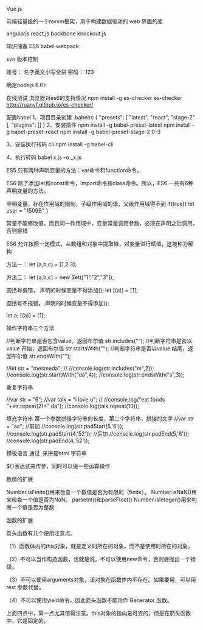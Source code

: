 ﻿Vue.js

前端轻量级的一个mvvm框架，用于构建数据驱动的 web 界面的库

angularjs  react.js  backbone knockout.js

知识储备
ES6 babel  webpack 



svn  版本控制

账号： 名字英文小写全拼
密码： 123

确定nodejs 6.0+

在线测试 浏览器对es6的支持情况
npm install -g es-checker
es-checker
http://ruanyf.github.io/es-checker/


配置babel
1、项目目录创建 .babelrc
 {
    "presets": [
      "latest",
      "react",
      "stage-2"
    ],
    "plugins": []
  }
2、安装插件
npm install -g babel-preset-latest
npm install -g babel-preset-react
npm install -g babel-preset-stage-2   0-3

3、安装执行转码 cli 
npm install -g babel-cli

4、执行转码
babel x.js -o _x.js



ES5 只有两种声明变量的方法：var命令和function命令。

ES6 除了添加let和const命令，import命令和class命令。所以，ES6 一共有6种声明变量的方法。


申明变量，存在作用域的限制，子级作用域的值，父级作用域得不到
if(true){
	let user = "1509B"
}

常量不能修改值，而且同一作用域中，变量常量调用参数，必须在声明之后调用，否则报错



ES6 允许按照一定模式，从数组和对象中提取值，对变量进行赋值，这被称为解构

方法一：
let [a,b,c] = [1,2,3];

方法二：
let [a,b,c] = new Set(["1","2","3"]); 


圆括号报错， 声明的时候变量不得添加();
let [(a)] = [1];

圆括号不报错， 声明的时候变量不得添加();

let a;
[(a)] = [1];



操作字符串三个方法

//判断字符串是否包含value，返回布尔值
str.includes("");
//判断字符串是否以value 开始，返回布尔值
str.startsWith("");
//判断字符串是否以value 结尾，返回布尔值
str.endsWith("");


//let str = "mesmeda";
//
//console.log(str.includes("m",2));
//console.log(str.startsWith("da",4));
//console.log(str.endsWith("s",3));


重复字符串

//var str = "6";
//var talk = "i love u";
//
//console.log("eat foods "+str.repeat(2)+" da");
//console.log(talk.repeat(10));


填充字符串
第一个参数拼接字符串的长度，第二个字符串，拼接的文字
//var str = "aa";
//前加
//console.log(str.padStart(5,'6'));
//console.log(str.padStart(4,'52'));
//后加
//console.log(str.padEnd(5,'6'));
//console.log(str.padEnd(4,'52'));


模板语言
通过` `来拼接html 字符串

${}表达式来传参，同时可以做一些运算操作




数值的扩展

Number.isFinite()用来检查一个数值是否为有限的（finite）。
Number.isNaN()用来检查一个值是否为NaN。
parseInt()和parseFloat()
Number.isInteger()用来判断一个值是否为整数




函数的扩展

箭头函数有几个使用注意点。

（1）函数体内的this对象，就是定义时所在的对象，而不是使用时所在的对象。

（2）不可以当作构造函数，也就是说，不可以使用new命令，否则会抛出一个错误。

（3）不可以使用arguments对象，该对象在函数体内不存在。如果要用，可以用 rest 参数代替。

（4）不可以使用yield命令，因此箭头函数不能用作 Generator 函数。

上面四点中，第一点尤其值得注意。this对象的指向是可变的，但是在箭头函数中，它是固定的。